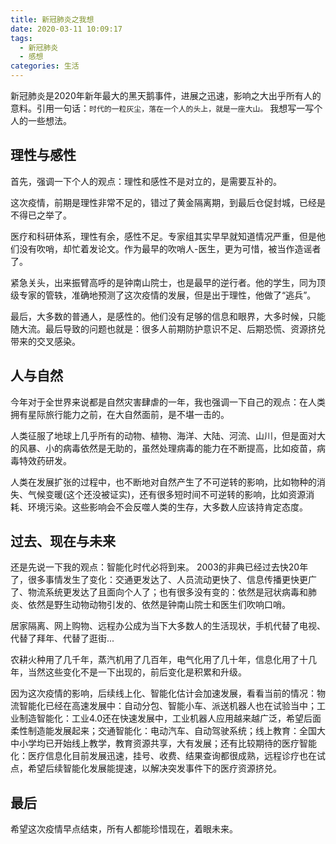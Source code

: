 ```yaml
---
title: 新冠肺炎之我想
date: 2020-03-11 10:09:17
tags: 
  - 新冠肺炎
  - 感想
categories: 生活
---
```

新冠肺炎是2020年新年最大的黑天鹅事件，进展之迅速，影响之大出乎所有人的意料。引用一句话：`时代的一粒灰尘，落在一个人的头上，就是一座大山。` 我想写一写个人的一些想法。

## 理性与感性
首先，强调一下个人的观点：理性和感性不是对立的，是需要互补的。

这次疫情，前期是理性非常不足的，错过了黄金隔离期，到最后仓促封城，已经是不得已之举了。

医疗和科研体系，理性有余，感性不足。专家组其实早早就知道情况严重，但是他们没有吹哨，却忙着发论文。作为最早的吹哨人-医生，更为可惜，被当作造谣者了。

紧急关头，出来振臂高呼的是钟南山院士，也是最早的逆行者。他的学生，同为顶级专家的管轶，准确地预测了这次疫情的发展，但是出于理性，他做了“逃兵”。

最后，大多数的普通人，是感性的。他们没有足够的信息和眼界，大多时候，只能随大流。最后导致的问题也就是：很多人前期防护意识不足、后期恐慌、资源挤兑带来的交叉感染。

## 人与自然
今年对于全世界来说都是自然灾害肆虐的一年，我也强调一下自己的观点：在人类拥有星际旅行能力之前，在大自然面前，是不堪一击的。

人类征服了地球上几乎所有的动物、植物、海洋、大陆、河流、山川，但是面对大的风暴、小的病毒依然是无助的，虽然处理病毒的能力在不断提高，比如疫苗，病毒特效药研发。

人类在发展扩张的过程中，也不断地对自然产生了不可逆转的影响，比如物种的消失、气候变暖(这个还没被证实)，还有很多短时间不可逆转的影响，比如资源消耗、环境污染。这些影响会不会反噬人类的生存，大多数人应该持肯定态度。

## 过去、现在与未来
还是先说一下我的观点：智能化时代必将到来。
2003的非典已经过去快20年了，很多事情发生了变化：交通更发达了、人员流动更快了、信息传播更快更广了、物流系统更发达了且面向个人了；也有很多没有变的：依然是冠状病毒和肺炎、依然是野生动物动物引发的、依然是钟南山院士和医生们吹响口哨。

居家隔离、网上购物、远程办公成为当下大多数人的生活现状，手机代替了电视、代替了拜年、代替了逛街...

农耕火种用了几千年，蒸汽机用了几百年，电气化用了几十年，信息化用了十几年，当然这些变化不是一下出现的，前后变化是积累和升级。

因为这次疫情的影响，后续线上化、智能化估计会加速发展，看看当前的情况：物流智能化已经在高速发展中：自动分包、智能小车、派送机器人也在试验当中；工业制造智能化：工业4.0还在快速发展中，工业机器人应用越来越广泛，希望后面柔性制造能发展起来；交通智能化：电动汽车、自动驾驶系统；线上教育：全国大中小学均已开始线上教学，教育资源共享，大有发展；还有比较期待的医疗智能化：医疗信息化目前发展迅速，挂号、收费、结果查询都很成熟，远程诊疗也在试点，希望后续智能化发展能提速，以解决突发事件下的医疗资源挤兑。

## 最后
希望这次疫情早点结束，所有人都能珍惜现在，着眼未来。
